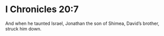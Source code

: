 # I Chronicles 20:7

And when he taunted Israel, Jonathan the son of Shimea, David’s brother, struck him down.
